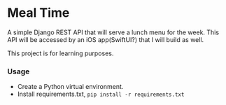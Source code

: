# Meal Time

A simple Django REST API that will serve a lunch menu for the week. This API will be accessed by
an iOS app(SwiftUI?) that I will build as well.

This project is for learning purposes.


### Usage
* Create a Python virtual environment.
* Install requirements.txt, `pip install -r requirements.txt`
